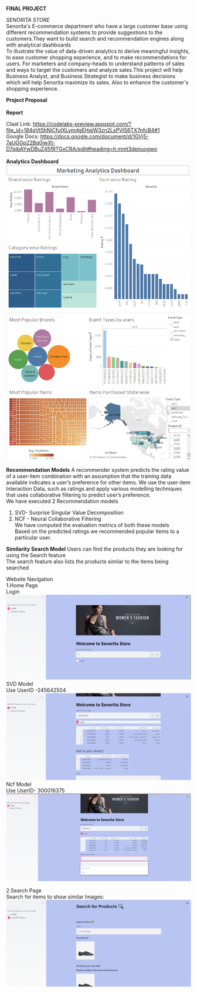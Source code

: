 **FINAL PROJECT**<br>

*SENORITA STORE*<br>
Senorita's E-commerce department who have a large customer base using different recommendation systems to provide suggestions to the customers.They want to build search and recommendation engines along with analytical dashboards<br>
To illustrate the value of data-driven analytics to derive meaningful insights, to ease customer shopping experience, and to make recommendations for users. For marketers and company-heads to understand patterns of sales and ways to target the customers and analyze sales.This project will help Business Analyst, and Business Strategist to make business decisions which will help Senorita maximize its sales. Also to enhance the customer's shopping experience.


**Project Proposal**<br>
<br>
**Report**<br>

Claat Link: https://codelabs-preview.appspot.com/?file_id=184qVt5hNiCfuIXLvmdgEHqjW3zn2LsPVIS6TX7nfcB4#1 <br>
Google Docs: https://docs.google.com/document/d/1GVj5-7aUGGp22Bq0jwXt-D7qibAYwDBuZ45fRTGxCRA/edit#heading=h.mmt3dpnuogwo <br>
<br>
**Analytics Dashboard**<br>
![](TableauDashboards/MarketingAnalytics.png)<br>
![](TableauDashboards/ProductAnalysis.png)<br>


























**Recommendation Models** 
A recommender system predicts the rating value of a user-item combination with an assumption that the training data available indicates a user’s preference for other items.
We use the user-item Interaction Data, such as ratings and apply various modelling techniques that uses collaborative filtering to predict user’s preference.<br>
We have executed 2 Recommendation models<br>
1. SVD- Surprise Singular Value Decomposition<br>
2. NCF - Neural Collaborative Filtering<br>
We have computed the evaluation metrics of both these models<br>
Based on the predicted ratings we recommended popular items to a particular user.<br>


**Similarity Search Model**
Users can find the products they are looking for using the Search feature<br>
The search feature also lists the products similar to the items being searched<br>

  
  Website Navigation<br>
  1.Home Page<br>
   Login<br>
    ![](Streamlit/Streamlit1.png)<br>
    SVD Model<br>Use UserID -245642504
    ![](Streamlit/Streamlit2.png)<br>
    Ncf Model<br>Use UserID- 300016375
   ![](Streamlit/Streamlit4.png)<br>
  
  
  2.Search Page<br>
   Search for items to show similar Images:<br>
  ![](Streamlit/Streamlit3.png)<br>
  
  
